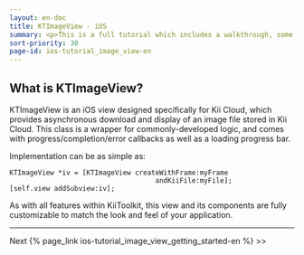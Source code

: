 ```yaml
---
layout: en-doc
title: KTImageView - iOS
summary: <p>This is a full tutorial which includes a walkthrough, some examples and full code downloads for a component in KiiToolkit called KTImageView.</p><p class="note center">Don't know what KiiToolkit is? Check out the link <a href="http://blog.kii.com/?p=190">here</a></p>
sort-priority: 30
page-id: ios-tutorial_image_view-en
---
```

## What is KTImageView?

KTImageView is an iOS view designed specifically for Kii Cloud, which provides asynchronous download and display of an image file stored in Kii Cloud. This class is a wrapper for commonly-developed logic, and comes with progress/completion/error callbacks as well as a loading progress bar.


Implementation can be as simple as:

```objc
KTImageView *iv = [KTImageView createWithFrame:myFrame
                                    andKiiFile:myFile];
[self.view addSubview:iv];
```

As with all features within KiiToolkit, this view and its components are fully
customizable to match the look and feel of your application.

----

Next {% page_link ios-tutorial_image_view_getting_started-en %} &gt;&gt;

